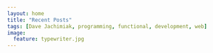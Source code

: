 ```yaml
---
layout: home
title: "Recent Posts"
tags: [Dave Jachimiak, programming, functional, development, web]
image:
  feature: typewriter.jpg
---
```

